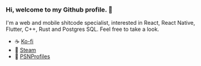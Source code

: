 ### Hi, welcome to my Github profile. 👋

I'm a web and mobile shitcode specialist, interested in React, React Native, Flutter, C++, Rust and Postgres SQL. Feel free to take a look.

- ☕ [Ko-fi](https://ko-fi.com/dokodemodoa)
- 🌱 [Steam](https://steamcommunity.com/id/doko/)
- 👯 [PSNProfiles](https://psnprofiles.com/doko_demo_doa)
